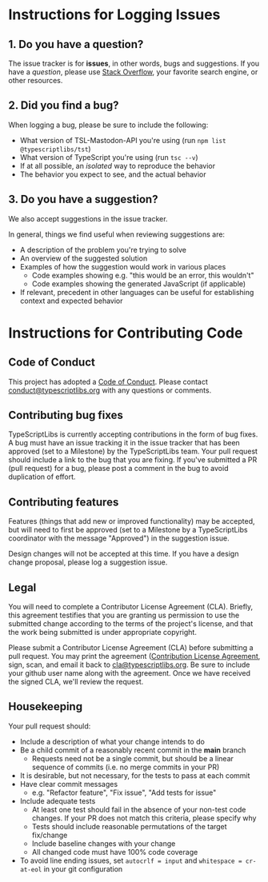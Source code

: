 # Instructions for Logging Issues #


## 1. Do you have a question? ##

The issue tracker is for **issues**, in other words, bugs and suggestions.
If you have a *question*, please use [Stack Overflow](https://stackoverflow.com/questions/tagged/typescript), your favorite search engine, or other resources.


## 2. Did you find a bug? ##

When logging a bug, please be sure to include the following:
 * What version of TSL-Mastodon-API you're using (run `npm list @typescriptlibs/tst`)
 * What version of TypeScript you're using (run `tsc --v`)
 * If at all possible, an *isolated* way to reproduce the behavior
 * The behavior you expect to see, and the actual behavior


## 3. Do you have a suggestion? ##

We also accept suggestions in the issue tracker.

In general, things we find useful when reviewing suggestions are:
* A description of the problem you're trying to solve
* An overview of the suggested solution
* Examples of how the suggestion would work in various places
  * Code examples showing e.g. "this would be an error, this wouldn't"
  * Code examples showing the generated JavaScript (if applicable)
* If relevant, precedent in other languages can be useful for establishing context and expected behavior



# Instructions for Contributing Code #


## Code of Conduct ##

This project has adopted a [Code of Conduct](https://typescriptlibs.org/CONDUCT.pdf).
Please contact <conduct@typescriptlibs.org> with any questions or comments.


## Contributing bug fixes ##

TypeScriptLibs is currently accepting contributions in the form of bug fixes.
A bug must have an issue tracking it in the issue tracker that has been approved (set to a Milestone) by the TypeScriptLibs team.
Your pull request should include a link to the bug that you are fixing.
If you've submitted a PR (pull request) for a bug, please post a comment in the bug to avoid duplication of effort.


## Contributing features ##

Features (things that add new or improved functionality) may be accepted, but will need to first be approved (set to a Milestone by a TypeScriptLibs coordinator with the message "Approved") in the suggestion issue.

Design changes will not be accepted at this time.
If you have a design change proposal, please log a suggestion issue.


## Legal ##

You will need to complete a Contributor License Agreement (CLA).
Briefly, this agreement testifies that you are granting us permission to use the submitted change according to the terms of the project's license, and that the work being submitted is under appropriate copyright.

Please submit a Contributor License Agreement (CLA) before submitting a pull request.
You may print the agreement ([Contribution License Agreement](https://typescriptlibs.org/CLA.pdf), sign, scan, and email it back to <cla@typescriptlibs.org>.
Be sure to include your github user name along with the agreement.
Once we have received the signed CLA, we'll review the request.


## Housekeeping ##

Your pull request should:

* Include a description of what your change intends to do
* Be a child commit of a reasonably recent commit in the **main** branch
  * Requests need not be a single commit, but should be a linear sequence of commits (i.e. no merge commits in your PR)
* It is desirable, but not necessary, for the tests to pass at each commit
* Have clear commit messages
  * e.g. "Refactor feature", "Fix issue", "Add tests for issue"
* Include adequate tests
  * At least one test should fail in the absence of your non-test code changes. If your PR does not match this criteria, please specify why
  * Tests should include reasonable permutations of the target fix/change
  * Include baseline changes with your change
  * All changed code must have 100% code coverage
* To avoid line ending issues, set `autocrlf = input` and `whitespace = cr-at-eol` in your git configuration
